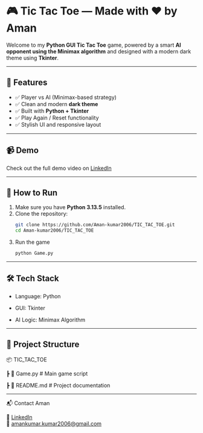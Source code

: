 # 🎮 Tic Tac Toe — Made with ❤️ by Aman

Welcome to my **Python GUI Tic Tac Toe** game, powered by a smart **AI opponent using the Minimax algorithm** and designed with a modern dark theme using **Tkinter**.

---

## 🧠 Features

- ✅ Player vs AI (Minimax-based strategy)
- ✅ Clean and modern **dark theme**
- ✅ Built with **Python + Tkinter**
- ✅ Play Again / Reset functionality
- ✅ Stylish UI and responsive layout

---

## 📹 Demo

Check out the full demo video on [LinkedIn](https://www.linkedin.com/posts/aman-kumar-8b988b28b_excited-to-share-my-latest-project-a-fully-activity-7353571552736481281-Zesy?utm_source=share&utm_medium=member_android&rcm=ACoAAEZuZ00BpI3JDskiBXbLjO0_ByJQaZlUqAA)  


---

## 🚀 How to Run

1. Make sure you have **Python 3.13.5** installed.
2. Clone the repository:
   ```bash
   git clone https://github.com/Aman-kumar2006/TIC_TAC_TOE.git
   cd Aman-kumar2006/TIC_TAC_TOE
3. Run the game
   ```bash
   python Game.py


---

## 🛠 Tech Stack

  - Language: Python
   
  - GUI: Tkinter
   
  - AI Logic: Minimax Algorithm

 

---   


 ## 📁 Project Structure
   
 📦 TIC_TAC_TOE
 
 ┣ 📜 Game.py          # Main game script
 
 ┣ 📜 README.md        # Project documentation



---   
📬 Contact Aman

🔗 [LinkedIn](https://www.linkedin.com/in/aman-kumar-8b988b28b)  
📧 amankumar.kumar2006@gmail.com
